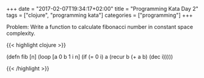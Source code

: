 +++
date = "2017-02-07T19:34:17+02:00"
title = "Programming Kata Day 2"
tags = ["clojure", "programming kata"]
categories = ["programming"]
+++

Problem: Write a function to calculate fibonacci number in constant space complexity.

{{< highlight clojure >}}

(defn fib [n]
  (loop [a 0
         b 1
         i n]
    (if (= 0 i)
      a
      (recur b (+ a b) (dec i)))))
      
{{< /highlight >}}

